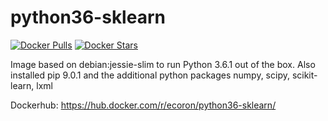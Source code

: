 # python36-sklearn

[![Docker Pulls](https://img.shields.io/docker/pulls/ecoron/python36-sklearn.svg)](https://hub.docker.com/r/ecoron/python36-sklearn/)
[![Docker Stars](https://img.shields.io/docker/stars/ecoron/python36-sklearn.svg?maxAge=86400)](https://hub.docker.com/r/ecoron/python36-sklearn/)

Image based on debian:jessie-slim to run Python 3.6.1 out of the box.
Also installed pip 9.0.1 and the additional python packages
numpy, scipy, scikit-learn, lxml

Dockerhub: https://hub.docker.com/r/ecoron/python36-sklearn/
